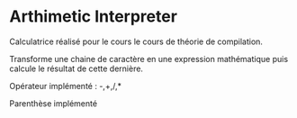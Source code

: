 # Arthimetic Interpreter

Calculatrice réalisé pour le cours le cours de théorie de compilation.

Transforme une chaine de caractère en une expression mathématique puis calcule le résultat de cette dernière.

Opérateur implémenté : -,+,/,\*

Parenthèse implémenté
